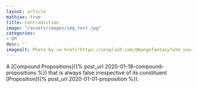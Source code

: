 ```yaml
---
layout: article
mathjax: true
title: Contradiction
image: "/assets/images/img_test.jpg"
categories:
- DM
desc: '' 
imagealt: Photo by <a href="https://unsplash.com/@mangofantasy?utm_source=unsplash&utm_medium=referral&utm_content=creditCopyText">Tim Johnson</a> on <a href="https://unsplash.com/s/photos/logic?utm_source=unsplash&utm_medium=referral&utm_content=creditCopyText">Unsplash</a>
---
```


A [Compound Propositions]({% post_url 2020-01-18-compound-propositions %}) that is always false irrespective of its constituent [Proposition]({% post_url 2020-01-01-proposition %}).